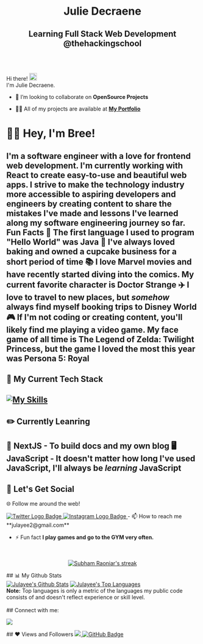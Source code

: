 <h1 align="center">Julie Decraene</h1>
<h2 align="center">Learning Full Stack Web Development @thehackingschool</h2> <br>

 <br>Hi there! <img src="https://user-images.githubusercontent.com/42378118/110234147-e3259600-7f4e-11eb-95be-0c4047144dea.gif" width="20"><br>
I'm Julie Decraene.<br>

- 👯 I’m looking to collaborate on **OpenSource Projects**

- 👨‍💻 All of my projects are available at **[My Portfolio](https://julayee.com)**


# 👋🏾 Hey, I'm Bree!
I'm a software engineer with a love for frontend web development. I'm currently working with React to create easy-to-use and beautiful web apps. I strive to make the technology industry more accessible to aspiring developers and engineers by creating content to share the mistakes I've made and lessons I've learned along my software engineering journey so far.
**Fun Facts**
🌟  The first language I used to program "Hello World" was Java
🧁  I've always loved baking and owned a cupcake business for a short period of time
📚  I love Marvel movies and have recently started diving into the comics. My current favorite character is **Doctor Strange**
✈️  I love to travel to new places, but *somehow* always find myself booking trips to Disney World
🎮  If I'm not coding or creating content, you'll likely find me playing a video game. My face game of all time is **The Legend of Zelda: Twilight Princess**, but the game I loved the most this year was **Persona 5: Royal**
---
## 🔨 My Current Tech Stack
[![My Skills](https://skillicons.dev/icons?i=vscode,github,html,css,js,react,redux)](https://skillicons.dev)
---
## ✏️ Currently Leanring
🎨 **NextJS** - To build docs and my own blog
🖥️ **JavaScript** - It doesn't matter how long I've used JavaScript, I'll always be *learning* JavaScript
---
## 🥳 Let's Get Social
🌐 Follow me around the web!

<a href="https://www.twitter.com/bytesofbree">
    <img 
        src="https://img.shields.io/badge/Twitter-1DA1F2?style=for-the-badge&logo=twitter&logoColor=white"
        alt="Twitter Logo Badge"
    >
</a>
<a href="https://www.instagram.com/bytesofbree">
    <img 
        src="https://img.shields.io/badge/Instagram-E4405F?style=for-the-badge&logo=instagram&logoColor=white"
        alt="Instagram Logo Badge"
    >
</a>
- 📫 How to reach me **julayee2@gmail.com**

- ⚡ Fun fact **I play games and go to the GYM very often.**
<br/>
<p align="center">
    <a href="https://github.com/julayee/github-readme-streak-stats">
        <img title="🔥 Get streak stats for your profile at git.io/streak-stats" alt="Subham Raoniar's streak" src="https://github-readme-streak-stats.herokuapp.com/?user=SubhamRaoniar28&theme=black-ice&hide_border=true&stroke=0000&background=060A0CD0"/>
    </a>
</p>
## 📊 My Github Stats
  <br/>
    <a href="https://github.com/julayee/github-readme-stats"><img alt="Julayee's Github Stats" src="https://github-readme-stats.vercel.app/api?username=julayee&show_icons=true&count_private=true&theme=react&hide_border=true&bg_color=0D1117" /></a>
  <a href="https://github.com/julayee/github-readme-stats"><img alt="Julayee's Top Languages" src="https://github-readme-stats.vercel.app/api/top-langs/?username=julayee&langs_count=8&count_private=true&layout=compact&theme=react&hide_border=true&bg_color=0D1117" /></a>
  <br/>
  <b>Note:</b> Top languages is only a metric of the languages my public code consists of and doesn't reflect experience or skill level.
<br/>
<br/>
## Connect with me:
<p align="left">
<a href = "https://www.linkedin.com/in/julie-decraene-436967238/"><img src="https://img.icons8.com/fluent/48/000000/linkedin.png"/></a>
</p>
## ❤ Views and Followers
<a href="https://github.com/Meghna-DAS/github-profile-views-counter">
    <img src="https://komarev.com/ghpvc/?username=SubhamRaoniar28">
</a>
<a href="https://github.com/SubhamRaoniar28?tab=followers"><img src="https://img.shields.io/github/followers/SubhamRaoniar28?label=Followers&style=social" alt="GitHub Badge"></a>
